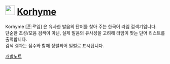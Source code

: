 # <img src="https://user-images.githubusercontent.com/68118081/192199446-ecb35afe-2ea0-4f42-bc4c-488f0bd8312c.png" width="30px"> <a href = "https://korhyme.recu3125.com">Korhyme</a>
Korhyme [ᄒᆞᆫːᄅᆞ임] 은 유사한 발음의 단어를 찾아 주는 한국어 라임 검색기입니다.<br>
단순한 초성/모음 검색이 아닌, 실제 발음의 유사성을 고려해 라임이 맞는 단어 리스트를 출력합니다.<br>
검색 결과는 점수와 함께 정렬되어 일렬로 표시됩니다.

<a href="https://recu.notion.site/Korhyme-04a4f44201fc4f019b1fc2a8dbf6aba3">개발노트</a>
